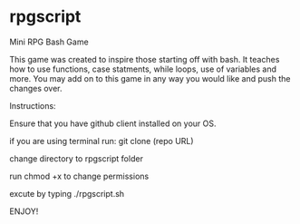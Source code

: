 # rpgscript
Mini RPG Bash Game


This game was created to inspire those starting off with bash. It teaches how to use functions, case statments, while loops, use of variables and more.
You may add on to this game in any way you would like and push the changes over.

Instructions:

Ensure that you have github client installed on your OS.

if you are using terminal run: git clone (repo URL)

change directory to rpgscript folder

run chmod +x to change permissions

excute by typing ./rpgscript.sh


ENJOY!
